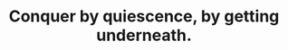 ---
title: Conquer by quiescence, by getting underneath.
tags: daoism slowness
underneathness: true
---